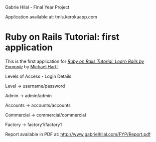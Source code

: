 Gabrie Hilal - Final Year Project

Application available at: tmls.kerokuapp.com 


# Ruby on Rails Tutorial: first application

This is the first application for
[*Ruby on Rails Tutorial: Learn Rails by Example*](http://railstutorial.org/)
by [Michael Hartl](http://michaelhartl.com/).


Levels of Access - Login Details:

Level -> username/password

Admin -> admin/admin

Accounts -> accounts/accounts

Commercial -> commercial/commercial

Factory -> factory1/factory1


Report available in PDF at: http://www.gabrielhilal.com/FYP/Report.pdf

